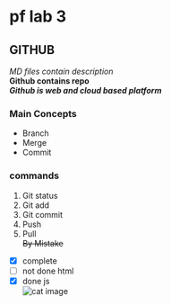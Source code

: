 # pf lab 3
## GITHUB
*MD files contain description*\
**Github contains repo**\
***Github is web and cloud based platform***
### Main Concepts
* Branch
* Merge
* Commit
### commands
1. Git status
2. Git add
3. Git commit
4. Push
5. Pull\
~~By Mistake~~
- [x] complete
- [ ] not done html
- [x] done js\
![cat image](https://images.pexels.com/photos/45201/kitty-cat-kitten-pet-45201.jpeg?cs=srgb&dl=pexels-pixabay-45201.jpg&fm=jpg)
